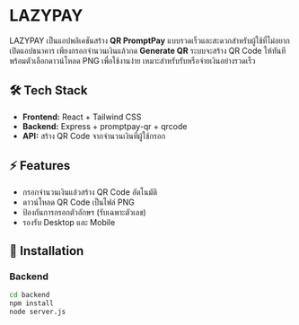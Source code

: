 # LAZYPAY

LAZYPAY เป็นแอปพลิเคชันสร้าง **QR PromptPay** แบบรวดเร็วและสะดวกสำหรับผู้ใช้ที่ไม่อยากเปิดแอปธนาคาร เพียงกรอกจำนวนเงินแล้วกด **Generate QR** ระบบจะสร้าง QR Code ให้ทันที พร้อมตัวเลือกดาวน์โหลด PNG เพื่อใช้งานง่าย เหมาะสำหรับรับหรือจ่ายเงินอย่างรวดเร็ว

## 🛠 Tech Stack
- **Frontend:** React + Tailwind CSS
- **Backend:** Express + promptpay-qr + qrcode
- **API:** สร้าง QR Code จากจำนวนเงินที่ผู้ใช้กรอก

## ⚡ Features
- กรอกจำนวนเงินแล้วสร้าง QR Code อัตโนมัติ
- ดาวน์โหลด QR Code เป็นไฟล์ PNG
- ป้องกันการกรอกตัวอักษร (รับเฉพาะตัวเลข)
- รองรับ Desktop และ Mobile

## 🚀 Installation

### Backend
```bash
cd backend
npm install
node server.js
